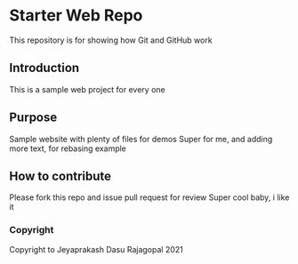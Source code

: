 # Starter Web Repo

This repository is for showing how Git and GitHub work

## Introduction
This is a sample web project for every one
## Purpose

Sample website with plenty of files for demos
Super for me, and adding more text, for rebasing example
## How to contribute

Please fork this repo and issue pull request for review
Super cool baby, i like it
### Copyright

Copyright to Jeyaprakash Dasu Rajagopal 2021